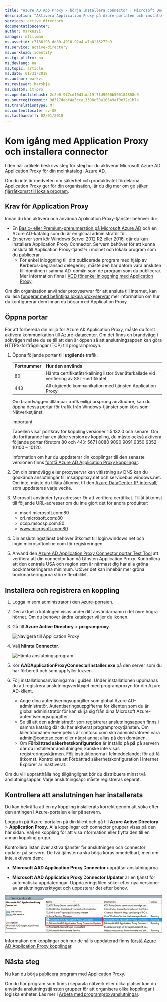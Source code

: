 ```yaml
---
title: "Azure AD App Proxy - börja installera connector | Microsoft Docs"
description: "Aktivera Application Proxy på Azure-portalen och installera anslutningsverktyget för omvänd proxy."
services: active-directory
documentationcenter: 
author: MarkusVi
manager: mtillman
ms.assetid: c7186f98-dd80-4910-92a4-a7b8ff6272b9
ms.service: active-directory
ms.workload: identity
ms.tgt_pltfrm: na
ms.devlang: na
ms.topic: article
ms.date: 01/31/2018
ms.author: markvi
ms.reviewer: harshja
ms.custom: it-pro
ms.openlocfilehash: 2c2e0f977cdf0d31da19f71d9260b500184858e9
ms.sourcegitcommit: 9d317dabf4a5cca13308c50a10349af0e72e1b7e
ms.translationtype: MT
ms.contentlocale: sv-SE
ms.lasthandoff: 02/01/2018
---
```

# <a name="get-started-with-application-proxy-and-install-the-connector"></a>Kom igång med Application Proxy och installera connector
I den här artikeln beskrivs steg för steg hur du aktiverar Microsoft Azure AD Application Proxy för din molnkatalog i Azure AD.

Om du inte är medveten om säkerhet och produktivitet fördelarna Application Proxy ger för din organisation, lär du dig mer om [ge säker fjärråtkomst till lokala program](active-directory-application-proxy-get-started.md).

## <a name="application-proxy-prerequisites"></a>Krav för Application Proxy
Innan du kan aktivera och använda Application Proxy-tjänster behöver du:

* En [Basic- eller Premium-prenumeration på Microsoft Azure AD](active-directory-editions.md) och en Azure AD-katalog som du är en global administratör för.
* En server som kör Windows Server 2012 R2 eller 2016, där du kan installera Application Proxy Connector. Servern behöver för att kunna ansluta till Application Proxy-tjänster i molnet och lokala program som du publicerar.
  * För enkel inloggning till ditt publicerade program med hjälp av Kerberos-begränsad delegering, måste den här datorn vara ansluten till domänen i samma AD-domän som de program som du publicerar. Mer information finns i [KCD för enkel inloggning med Application Proxy](active-directory-application-proxy-sso-using-kcd.md).

Om din organisation använder proxyservrar för att ansluta till internet, kan du läsa [fungerar med befintliga lokala proxyservrar](application-proxy-working-with-proxy-servers.md) mer information om hur du konfigurerar dem innan du börjar med Application Proxy.

## <a name="open-your-ports"></a>Öppna portar

För att förbereda din miljö för Azure AD Application Proxy, måste du först aktivera kommunikation till Azure-datacenter. Om det finns en brandvägg i sökvägen måste du se till att den är öppen så att anslutningsappen kan göra HTTPS-förfrågningar (TCP) till programproxyn.

1. Öppna följande portar till **utgående** trafik:

   | Portnummer | Hur den används |
   | --- | --- |
   | 80 | Hämta certifikatåterkallning listor över återkallade vid verifiering av SSL-certifikatet |
   | 443 | All utgående kommunikation med tjänsten Application Proxy |

   Om brandväggen tillämpar trafik enligt ursprung användare, kan du öppna dessa portar för trafik från Windows-tjänster som körs som Nätverkstjänst.

   > [!IMPORTANT]
   > Tabellen visar portkrav för koppling versioner 1.5.132.0 och senare. Om du fortfarande har en äldre version av koppling, du måste också aktivera följande portar förutom 80 och 443: 5671 8080 9090 9091 9350 9352 10100 – 10120.
   >
   >Information om hur du uppdaterar din kopplingar till den senaste versionen finns [förstå Azure AD Application Proxy kopplingar](application-proxy-understand-connectors.md#automatic-updates).

2. Om din brandvägg eller proxyserver kan vitlistning av DNS kan du godkända anslutningar till msappproxy.net och servicebus.windows.net. Om inte, måste du tillåta åtkomst till den [Azure DataCenter-IP-intervall](https://www.microsoft.com/download/details.aspx?id=41653), som uppdateras varje vecka.

3. Microsoft använder fyra adresser för att verifiera certifikat. Tillåt åtkomst till följande URL-adresser om du inte gjort det för andra produkter:
   * mscrl.microsoft.com:80
   * crl.microsoft.com:80
   * ocsp.msocsp.com:80
   * www.microsoft.com:80

4. Din anslutningstjänst behöver åtkomst till login.windows.net och login.microsoftonline.com för registreringen.

5. Använd den [Azure AD Application Proxy Connector portar Test Tool](https://aadap-portcheck.connectorporttest.msappproxy.net/) att verifiera att din connector kan nå tjänsten Application Proxy. Kontrollera att den centrala USA och region som är närmast dig har alla gröna bockmarkeringarna minimum. Utöver det kan innebär mer gröna bockmarkeringarna större flexibilitet.

## <a name="install-and-register-a-connector"></a>Installera och registrera en koppling
1. Logga in som administratör i den [Azure-portalen](https://portal.azure.com/).
2. Den aktuella katalogen visas under ditt användarnamn i det övre högra hörnet. Om du behöver ändra kataloger väljer du ikonen.
3. Gå till **Azure Active Directory** > **programproxy**.

   ![Navigera till Application Proxy](./media/active-directory-application-proxy-enable/app_proxy_navigate.png)

4. Välj **hämta Connector**.

   ![Hämta anslutningsprogram](./media/active-directory-application-proxy-enable/download_connector.png)

5. Kör **AADApplicationProxyConnectorInstaller.exe** på den server som du har förberett och som uppfyller kraven.
6. Följ installationsanvisningarna i guiden. Under installationen uppmanas du att registrera anslutningsverktyget med programproxyn för din Azure AD-klient.

   * Ange dina autentiseringsuppgifter som global Azure AD-administratör. Autentiseringsuppgifterna för klienten som du är global administratör för kan skilja sig från dina Microsoft Azure-autentiseringsuppgifter.
   * Se till att den administratör som registrerar anslutningsappen finns i samma katalog där du har aktiverat programproxytjänsten. Om klientdomänen exempelvis är contoso.com ska administratören vara admin@contoso.com eller något annat alias på den domänen.
   * Om **Förbättrad säkerhetskonfiguration** är inställd på **på** på servern där du installerar anslutningen, kanske inte visas registreringsskärmen. Följ instruktionerna i felmeddelandet för att få åtkomst. Kontrollera att Förbättrad säkerhetskonfiguration i Internet Explorer är inaktiverat.

Om du vill upprätthålla hög tillgänglighet bör du distribuera minst två anslutningsappar. Varje anslutningsapp måste registreras separat.

## <a name="test-that-the-connector-installed-correctly"></a>Kontrollera att anslutningen har installerats

Du kan bekräfta att en ny koppling installerats korrekt genom att söka efter den antingen i Azure-portalen eller på servern. 

Logga in på Azure-portalen på din klient och gå till **Azure Active Directory** > **Application Proxy**. Alla kopplingar och connector grupper visas på den här sidan. Välj en koppling för att visa information eller flytta den till en annan koppling grupp. 

Kontrollera listan över aktiva tjänster för anslutningen och connector updater på servern. De två tjänsterna ska börja köras omedelbart, men om inte, aktivera dem: 

   * **Microsoft AAD Application Proxy Connector** upprättar anslutningarna.

   * **Microsoft AAD Application Proxy Connector Updater** är en tjänst för automatiska uppdateringar. Uppdateringsfilen söker efter nya versioner av anslutningsverktyget och uppdaterar det efter behov.

   ![Application Proxy Connector-tjänster – skärmbild](./media/active-directory-application-proxy-enable/app_proxy_services.png)

Information om kopplingar och hur de hålls uppdaterad finns [förstå Azure AD Application Proxy kopplingar](application-proxy-understand-connectors.md).


## <a name="next-steps"></a>Nästa steg
Nu kan du börja [publicera program med Application Proxy](application-proxy-publish-azure-portal.md).

Om du har program som finns i separata nätverk eller olika platser kan du använda anslutningstjänsten grupper för att organisera olika kopplingar i logiska enheter. Läs mer i [Arbeta med programproxyanslutningar](active-directory-application-proxy-connectors-azure-portal.md).
